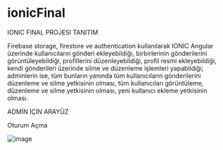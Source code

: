 # ionicFinal
IONIC FINAL PROJESI TANITIM

Firebase storage, firestore ve authentication kullanılarak IONIC Angular üzerinde kullanıcıların gönderi ekleyebildiği, birbirlerinin gönderilerini görüntüleyebildiği, profillerini düzenleyebildiği, profil resmi ekleyebildiği, kendi gönderileri üzerinde silme ve düzenleme işlemleri yapabildiği; adminlerin ise, tüm bunların yanında tüm kullanıcıların gönderilerini düzenleme ve silme yetkisinin olması, tüm kullanıcıları görüntüleme, düzenleme ve silme yetkisinin olması, yeni kullanıcı ekleme yetkisinin olması.


ADMİN İÇİN ARAYÜZ

Oturum Açma

![image](https://user-images.githubusercontent.com/105427467/211151212-8a96008a-8fc4-48f3-8fc4-95fa9742647f.png)
